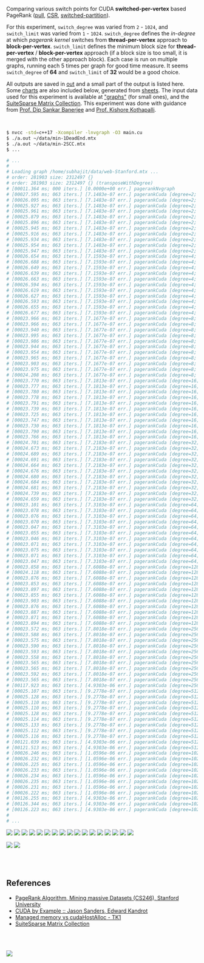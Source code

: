 Comparing various switch points for CUDA **switched-per-vertex** based
PageRank ([pull], [CSR], [switched-partition]).

For this experiment, `switch_degree` was varied from `2` - `1024`, and
`switch_limit` was varied from `1` - `1024`. `switch_degree` defines the
*in-degree* at which *pagerank kernel* switches from **thread-per-vertex**
approach to **block-per-vertex**. `switch_limit` defines the minimum block
size for **thread-per-vertex** / **block-per-vertex** approach (if a block
size is too small, it is merged with the other approach block). Each case is
run on multiple graphs, running each 5 times per graph for good time measure.
It seems `switch_degree` of **64** and `switch_limit` of **32** would be a
good choice.

All outputs are saved in [out](out/) and a small part of the output is listed
here. Some [charts] are also included below, generated from [sheets]. The input
data used for this experiment is available at ["graphs"] (for small ones), and
the [SuiteSparse Matrix Collection]. This experiment was done with guidance
from [Prof. Dip Sankar Banerjee] and [Prof. Kishore Kothapalli].

<br>

```bash
$ nvcc -std=c++17 -Xcompiler -lnvgraph -O3 main.cu
$ ./a.out ~/data/min-1DeadEnd.mtx
$ ./a.out ~/data/min-2SCC.mtx
$ ...

# ...
#
# Loading graph /home/subhajit/data/web-Stanford.mtx ...
# order: 281903 size: 2312497 {}
# order: 281903 size: 2312497 {} (transposeWithDegree)
# [00011.364 ms; 000 iters.] [0.0000e+00 err.] pagerankNvgraph
# [00027.595 ms; 063 iters.] [7.1483e-07 err.] pagerankCuda [degree=2; limit=1]
# [00026.095 ms; 063 iters.] [7.1483e-07 err.] pagerankCuda [degree=2; limit=2]
# [00025.927 ms; 063 iters.] [7.1483e-07 err.] pagerankCuda [degree=2; limit=4]
# [00025.961 ms; 063 iters.] [7.1483e-07 err.] pagerankCuda [degree=2; limit=8]
# [00025.879 ms; 063 iters.] [7.1483e-07 err.] pagerankCuda [degree=2; limit=16]
# [00025.896 ms; 063 iters.] [7.1483e-07 err.] pagerankCuda [degree=2; limit=32]
# [00025.945 ms; 063 iters.] [7.1483e-07 err.] pagerankCuda [degree=2; limit=64]
# [00025.916 ms; 063 iters.] [7.1483e-07 err.] pagerankCuda [degree=2; limit=128]
# [00025.934 ms; 063 iters.] [7.1483e-07 err.] pagerankCuda [degree=2; limit=256]
# [00025.954 ms; 063 iters.] [7.1483e-07 err.] pagerankCuda [degree=2; limit=512]
# [00025.947 ms; 063 iters.] [7.1483e-07 err.] pagerankCuda [degree=2; limit=1024]
# [00026.654 ms; 063 iters.] [7.1593e-07 err.] pagerankCuda [degree=4; limit=1]
# [00026.688 ms; 063 iters.] [7.1593e-07 err.] pagerankCuda [degree=4; limit=2]
# [00026.649 ms; 063 iters.] [7.1593e-07 err.] pagerankCuda [degree=4; limit=4]
# [00026.639 ms; 063 iters.] [7.1593e-07 err.] pagerankCuda [degree=4; limit=8]
# [00026.663 ms; 063 iters.] [7.1593e-07 err.] pagerankCuda [degree=4; limit=16]
# [00026.594 ms; 063 iters.] [7.1593e-07 err.] pagerankCuda [degree=4; limit=32]
# [00026.619 ms; 063 iters.] [7.1593e-07 err.] pagerankCuda [degree=4; limit=64]
# [00026.627 ms; 063 iters.] [7.1593e-07 err.] pagerankCuda [degree=4; limit=128]
# [00026.593 ms; 063 iters.] [7.1593e-07 err.] pagerankCuda [degree=4; limit=256]
# [00026.655 ms; 063 iters.] [7.1593e-07 err.] pagerankCuda [degree=4; limit=512]
# [00026.677 ms; 063 iters.] [7.1593e-07 err.] pagerankCuda [degree=4; limit=1024]
# [00023.966 ms; 063 iters.] [7.1677e-07 err.] pagerankCuda [degree=8; limit=1]
# [00023.966 ms; 063 iters.] [7.1677e-07 err.] pagerankCuda [degree=8; limit=2]
# [00023.940 ms; 063 iters.] [7.1677e-07 err.] pagerankCuda [degree=8; limit=4]
# [00023.995 ms; 063 iters.] [7.1677e-07 err.] pagerankCuda [degree=8; limit=8]
# [00023.986 ms; 063 iters.] [7.1677e-07 err.] pagerankCuda [degree=8; limit=16]
# [00023.944 ms; 063 iters.] [7.1677e-07 err.] pagerankCuda [degree=8; limit=32]
# [00023.954 ms; 063 iters.] [7.1677e-07 err.] pagerankCuda [degree=8; limit=64]
# [00023.965 ms; 063 iters.] [7.1677e-07 err.] pagerankCuda [degree=8; limit=128]
# [00023.903 ms; 063 iters.] [7.1677e-07 err.] pagerankCuda [degree=8; limit=256]
# [00023.975 ms; 063 iters.] [7.1677e-07 err.] pagerankCuda [degree=8; limit=512]
# [00024.208 ms; 063 iters.] [7.1677e-07 err.] pagerankCuda [degree=8; limit=1024]
# [00023.770 ms; 063 iters.] [7.1813e-07 err.] pagerankCuda [degree=16; limit=1]
# [00023.777 ms; 063 iters.] [7.1813e-07 err.] pagerankCuda [degree=16; limit=2]
# [00023.780 ms; 063 iters.] [7.1813e-07 err.] pagerankCuda [degree=16; limit=4]
# [00023.778 ms; 063 iters.] [7.1813e-07 err.] pagerankCuda [degree=16; limit=8]
# [00023.791 ms; 063 iters.] [7.1813e-07 err.] pagerankCuda [degree=16; limit=16]
# [00023.739 ms; 063 iters.] [7.1813e-07 err.] pagerankCuda [degree=16; limit=32]
# [00023.725 ms; 063 iters.] [7.1813e-07 err.] pagerankCuda [degree=16; limit=64]
# [00023.747 ms; 063 iters.] [7.1813e-07 err.] pagerankCuda [degree=16; limit=128]
# [00023.730 ms; 063 iters.] [7.1813e-07 err.] pagerankCuda [degree=16; limit=256]
# [00023.790 ms; 063 iters.] [7.1813e-07 err.] pagerankCuda [degree=16; limit=512]
# [00023.766 ms; 063 iters.] [7.1813e-07 err.] pagerankCuda [degree=16; limit=1024]
# [00024.701 ms; 063 iters.] [7.2183e-07 err.] pagerankCuda [degree=32; limit=1]
# [00024.673 ms; 063 iters.] [7.2183e-07 err.] pagerankCuda [degree=32; limit=2]
# [00024.689 ms; 063 iters.] [7.2183e-07 err.] pagerankCuda [degree=32; limit=4]
# [00024.691 ms; 063 iters.] [7.2183e-07 err.] pagerankCuda [degree=32; limit=8]
# [00024.664 ms; 063 iters.] [7.2183e-07 err.] pagerankCuda [degree=32; limit=16]
# [00024.676 ms; 063 iters.] [7.2183e-07 err.] pagerankCuda [degree=32; limit=32]
# [00024.680 ms; 063 iters.] [7.2183e-07 err.] pagerankCuda [degree=32; limit=64]
# [00024.684 ms; 063 iters.] [7.2183e-07 err.] pagerankCuda [degree=32; limit=128]
# [00024.681 ms; 063 iters.] [7.2183e-07 err.] pagerankCuda [degree=32; limit=256]
# [00024.739 ms; 063 iters.] [7.2183e-07 err.] pagerankCuda [degree=32; limit=512]
# [00024.659 ms; 063 iters.] [7.2183e-07 err.] pagerankCuda [degree=32; limit=1024]
# [00023.101 ms; 063 iters.] [7.3103e-07 err.] pagerankCuda [degree=64; limit=1]
# [00023.078 ms; 063 iters.] [7.3103e-07 err.] pagerankCuda [degree=64; limit=2]
# [00023.076 ms; 063 iters.] [7.3103e-07 err.] pagerankCuda [degree=64; limit=4]
# [00023.070 ms; 063 iters.] [7.3103e-07 err.] pagerankCuda [degree=64; limit=8]
# [00023.047 ms; 063 iters.] [7.3103e-07 err.] pagerankCuda [degree=64; limit=16]
# [00023.055 ms; 063 iters.] [7.3103e-07 err.] pagerankCuda [degree=64; limit=32]
# [00023.046 ms; 063 iters.] [7.3103e-07 err.] pagerankCuda [degree=64; limit=64]
# [00023.071 ms; 063 iters.] [7.3103e-07 err.] pagerankCuda [degree=64; limit=128]
# [00023.075 ms; 063 iters.] [7.3103e-07 err.] pagerankCuda [degree=64; limit=256]
# [00023.071 ms; 063 iters.] [7.3103e-07 err.] pagerankCuda [degree=64; limit=512]
# [00023.047 ms; 063 iters.] [7.3103e-07 err.] pagerankCuda [degree=64; limit=1024]
# [00023.858 ms; 063 iters.] [7.6088e-07 err.] pagerankCuda [degree=128; limit=1]
# [00024.118 ms; 063 iters.] [7.6088e-07 err.] pagerankCuda [degree=128; limit=2]
# [00023.876 ms; 063 iters.] [7.6088e-07 err.] pagerankCuda [degree=128; limit=4]
# [00023.853 ms; 063 iters.] [7.6088e-07 err.] pagerankCuda [degree=128; limit=8]
# [00023.897 ms; 063 iters.] [7.6088e-07 err.] pagerankCuda [degree=128; limit=16]
# [00023.855 ms; 063 iters.] [7.6088e-07 err.] pagerankCuda [degree=128; limit=32]
# [00023.903 ms; 063 iters.] [7.6088e-07 err.] pagerankCuda [degree=128; limit=64]
# [00023.876 ms; 063 iters.] [7.6088e-07 err.] pagerankCuda [degree=128; limit=128]
# [00023.887 ms; 063 iters.] [7.6088e-07 err.] pagerankCuda [degree=128; limit=256]
# [00023.871 ms; 063 iters.] [7.6088e-07 err.] pagerankCuda [degree=128; limit=512]
# [00023.894 ms; 063 iters.] [7.6088e-07 err.] pagerankCuda [degree=128; limit=1024]
# [00023.572 ms; 063 iters.] [7.8018e-07 err.] pagerankCuda [degree=256; limit=1]
# [00023.588 ms; 063 iters.] [7.8018e-07 err.] pagerankCuda [degree=256; limit=2]
# [00023.575 ms; 063 iters.] [7.8018e-07 err.] pagerankCuda [degree=256; limit=4]
# [00023.590 ms; 063 iters.] [7.8018e-07 err.] pagerankCuda [degree=256; limit=8]
# [00023.593 ms; 063 iters.] [7.8018e-07 err.] pagerankCuda [degree=256; limit=16]
# [00023.558 ms; 063 iters.] [7.8018e-07 err.] pagerankCuda [degree=256; limit=32]
# [00023.565 ms; 063 iters.] [7.8018e-07 err.] pagerankCuda [degree=256; limit=64]
# [00023.565 ms; 063 iters.] [7.8018e-07 err.] pagerankCuda [degree=256; limit=128]
# [00023.592 ms; 063 iters.] [7.8018e-07 err.] pagerankCuda [degree=256; limit=256]
# [00023.565 ms; 063 iters.] [7.8018e-07 err.] pagerankCuda [degree=256; limit=512]
# [00117.923 ms; 063 iters.] [4.9303e-06 err.] pagerankCuda [degree=256; limit=1024]
# [00025.107 ms; 063 iters.] [9.2778e-07 err.] pagerankCuda [degree=512; limit=1]
# [00025.128 ms; 063 iters.] [9.2778e-07 err.] pagerankCuda [degree=512; limit=2]
# [00025.110 ms; 063 iters.] [9.2778e-07 err.] pagerankCuda [degree=512; limit=4]
# [00025.110 ms; 063 iters.] [9.2778e-07 err.] pagerankCuda [degree=512; limit=8]
# [00025.128 ms; 063 iters.] [9.2778e-07 err.] pagerankCuda [degree=512; limit=16]
# [00025.114 ms; 063 iters.] [9.2778e-07 err.] pagerankCuda [degree=512; limit=32]
# [00025.133 ms; 063 iters.] [9.2778e-07 err.] pagerankCuda [degree=512; limit=64]
# [00025.112 ms; 063 iters.] [9.2778e-07 err.] pagerankCuda [degree=512; limit=128]
# [00025.116 ms; 063 iters.] [9.2778e-07 err.] pagerankCuda [degree=512; limit=256]
# [00121.039 ms; 063 iters.] [4.9303e-06 err.] pagerankCuda [degree=512; limit=512]
# [00121.513 ms; 063 iters.] [4.9303e-06 err.] pagerankCuda [degree=512; limit=1024]
# [00026.246 ms; 063 iters.] [1.0596e-06 err.] pagerankCuda [degree=1024; limit=1]
# [00026.232 ms; 063 iters.] [1.0596e-06 err.] pagerankCuda [degree=1024; limit=2]
# [00026.225 ms; 063 iters.] [1.0596e-06 err.] pagerankCuda [degree=1024; limit=4]
# [00026.233 ms; 063 iters.] [1.0596e-06 err.] pagerankCuda [degree=1024; limit=8]
# [00026.234 ms; 063 iters.] [1.0596e-06 err.] pagerankCuda [degree=1024; limit=16]
# [00026.235 ms; 063 iters.] [1.0596e-06 err.] pagerankCuda [degree=1024; limit=32]
# [00026.231 ms; 063 iters.] [1.0596e-06 err.] pagerankCuda [degree=1024; limit=64]
# [00026.222 ms; 063 iters.] [1.0596e-06 err.] pagerankCuda [degree=1024; limit=128]
# [00126.255 ms; 063 iters.] [4.9303e-06 err.] pagerankCuda [degree=1024; limit=256]
# [00126.344 ms; 063 iters.] [4.9303e-06 err.] pagerankCuda [degree=1024; limit=512]
# [00126.223 ms; 063 iters.] [4.9303e-06 err.] pagerankCuda [degree=1024; limit=1024]
#
# ...
```

[![](https://i.imgur.com/CzE33L3.gif)][sheetp]
[![](https://i.imgur.com/LfwTsKA.gif)][sheetp]
[![](https://i.imgur.com/hnzcjjP.gif)][sheetp]
[![](https://i.imgur.com/aJIeelH.gif)][sheetp]
[![](https://i.imgur.com/TiKRMFU.gif)][sheetp]
[![](https://i.imgur.com/sJ7nRLX.gif)][sheetp]
[![](https://i.imgur.com/Z58cLk1.gif)][sheetp]
[![](https://i.imgur.com/WbB8X99.gif)][sheetp]
[![](https://i.imgur.com/Qz4MaQu.gif)][sheetp]
[![](https://i.imgur.com/WGhdeCy.gif)][sheetp]
[![](https://i.imgur.com/Z8fwD1m.gif)][sheetp]
[![](https://i.imgur.com/51OGaWq.gif)][sheetp]
[![](https://i.imgur.com/Xd9byhu.gif)][sheetp]
[![](https://i.imgur.com/MOOBk46.gif)][sheetp]
[![](https://i.imgur.com/edjSyiU.gif)][sheetp]
[![](https://i.imgur.com/WWS1N4M.gif)][sheetp]
[![](https://i.imgur.com/zdXhaKj.gif)][sheetp]

[![](https://i.imgur.com/zMUzVxe.png)][sheetp]
[![](https://i.imgur.com/Bv4ojjz.png)][sheetp]

<br>
<br>


## References

- [PageRank Algorithm, Mining massive Datasets (CS246), Stanford University](http://snap.stanford.edu/class/cs246-videos-2019/lec9_190205-cs246-720.mp4)
- [CUDA by Example :: Jason Sanders, Edward Kandrot](http://www.mat.unimi.it/users/sansotte/cuda/CUDA_by_Example.pdf)
- [Managed memory vs cudaHostAlloc - TK1](https://forums.developer.nvidia.com/t/managed-memory-vs-cudahostalloc-tk1/34281)
- [SuiteSparse Matrix Collection]

<br>
<br>

[![](https://i.imgur.com/uOYmbJZ.jpg)](https://www.youtube.com/watch?v=EQy5YjewJeU)

[Prof. Dip Sankar Banerjee]: https://sites.google.com/site/dipsankarban/
[Prof. Kishore Kothapalli]: https://cstar.iiit.ac.in/~kkishore/
[SuiteSparse Matrix Collection]: https://suitesparse-collection-website.herokuapp.com
[nvGraph]: https://github.com/rapidsai/nvgraph
["graphs"]: https://github.com/puzzlef/graphs
[pull]: https://github.com/puzzlef/pagerank-push-vs-pull
[csr]: https://github.com/puzzlef/pagerank-class-vs-csr
[block-launch]: https://github.com/puzzlef/pagerank-cuda-block-adjust-launch
[thread-launch]: https://github.com/puzzlef/pagerank-cuda-thread-adjust-launch
[switched-partition]: https://github.com/puzzlef/pagerank-cuda-switched-sort-by-indegree
[charts]: https://photos.app.goo.gl/67DDHrtivnEGvXzQ7
[sheets]: https://docs.google.com/spreadsheets/d/186GuFf02uKEp2C1gQtpjenWyTTAh6IXOpLJOPxdOlPA/edit?usp=sharing
[sheetp]: https://docs.google.com/spreadsheets/d/e/2PACX-1vSG0poJFboumWa1JWwdebq8k5DF3Q92MaVw7v1-Ggcl2GgRgbViVFjyUAFIKEVpkmo8-_Q5EByChnEC/pubhtml
